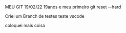 MEU GIT 19/02/22 19anos
e meu primeiro git reset --hard

Criei um Branch de testes
teste vscode

coloquei mais coisa
